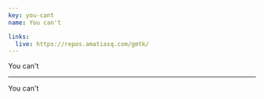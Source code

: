 ```yaml
---
key: you-cant
name: You can't

links:
  live: https://repos.amatiasq.com/gmtk/
---
```


You can't

---

You can't
